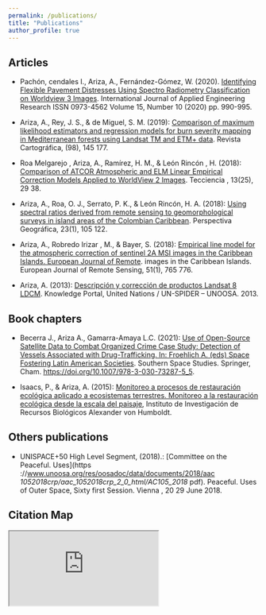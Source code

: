 ```yaml
---
permalink: /publications/
title: "Publications"
author_profile: true
---
```



Articles 
---------------
- Pachón, cendales I., Ariza, A., Fernández-Gómez, W. (2020). [Identifying Flexible Pavement Distresses Using Spectro Radiometry Classification on Worldview 3 Images](https://www.ripublication.com/ijaer20/ijaerv15n10_04.pdf). International Journal of Applied Engineering Research ISSN 0973-4562 Volume 15, Number 10 (2020) pp. 990-995.

- Ariza, A., Rey, J. S., & de Miguel, S. M. (2019): [Comparison of maximum likelihood estimators and regression models for burn severity mapping in Mediterranean forests using Landsat TM and ETM+ data](https://www.revistasipgh.org/index.php/rcar/article/view/145). Revista Cartográfica, (98), 145 177.

- Roa Melgarejo , Ariza, A., Ramírez, H. M., & León Rincón , H. (2018): [Comparison of ATCOR Atmospheric and ELM Linear Empirical Correction Models Applied to WorldView 2 Images](http://www.scielo.org.co/scielo.php?script=sci_arttext&pid=S1909-36672018000200029). Tecciencia , 13(25), 29 38.

- Ariza, A., Roa, O. J., Serrato, P. K., & León Rincón, H. A. (2018): [Using spectral ratios derived from remote sensing to geomorphological surveys in island areas of the Colombian Caribbean](http://www.scielo.org.co/scielo.php?pid=S0123-37692018000100105&script=sci_abstract&tlng=es). Perspectiva Geográfica, 23(1), 105 122.

- Ariza, A., Robredo Irizar , M., & Bayer, S. (2018): [Empirical line model for the atmospheric correction of sentinel 2A MSI images in the Caribbean Islands. European Journal of Remote](https://doi.org/10.1080/22797254.2018.1482732). images in the Caribbean Islands. European Journal of Remote Sensing, 51(1), 765 776.

- Ariza, A. (2013): [Descripción y corrección de productos Landsat 8 LDCM](http://www.un-spider.org/). Knowledge Portal, United Nations / UN-SPIDER – UNOOSA. 2013.

Book chapters 
---------------
- Becerra J., Ariza A., Gamarra-Amaya L.C. (2021): [Use of Open-Source Satellite Data to Combat Organized Crime Case Study: Detection of Vessels Associated with Drug-Trafficking. In: Froehlich A. (eds) Space Fostering Latin American Societies](https://link.springer.com/chapter/10.1007/978-3-030-73287-5_5). Southern Space Studies. Springer, Cham. https://doi.org/10.1007/978-3-030-73287-5_5.

-  Isaacs, P., & Ariza, A. (2015): [Monitoreo a procesos de restauración ecológica aplicado a ecosistemas terrestres. Monitoreo a la restauración ecológica desde la escala del paisaje](https://www.researchgate.net/profile/Inge_Armbrecht2/publication/288004951_Las_hormigas_en_el_monitoreo_de_la_restauracion_ecologica/links/567deecc08ae1e63f1e60d71.pdf#page=53), Instituto de Investigación de Recursos Biológicos Alexander von Humboldt.

Others publications 
---------------
- UNISPACE+50 High Level Segment, (2018).: [Committee on the Peaceful. Uses](https ://www.unoosa.org/res/oosadoc/data/documents/2018/aac _1052018crp/aac_1052018crp_2_0_html/AC105_2018_ pdf). Peaceful. Uses of Outer Space, Sixty first Session. Vienna , 20 29 June 2018.

Citation Map 
---------------
<iframe src="https://publons.com/researcher/4001658/alexander-ariza/" title="Web of Science">




